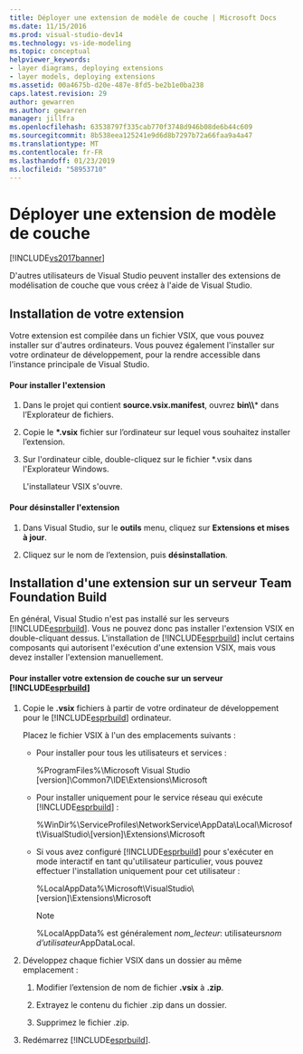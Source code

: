 ```yaml
---
title: Déployer une extension de modèle de couche | Microsoft Docs
ms.date: 11/15/2016
ms.prod: visual-studio-dev14
ms.technology: vs-ide-modeling
ms.topic: conceptual
helpviewer_keywords:
- layer diagrams, deploying extensions
- layer models, deploying extensions
ms.assetid: 00a4675b-d20e-487e-8fd5-be2b1e0ba238
caps.latest.revision: 29
author: gewarren
ms.author: gewarren
manager: jillfra
ms.openlocfilehash: 63538797f335cab770f3748d946b08de6b44c609
ms.sourcegitcommit: 8b538eea125241e9d6d8b7297b72a66faa9a4a47
ms.translationtype: MT
ms.contentlocale: fr-FR
ms.lasthandoff: 01/23/2019
ms.locfileid: "58953710"
---
```

# <a name="deploy-a-layer-model-extension"></a>Déployer une extension de modèle de couche
[!INCLUDE[vs2017banner](../includes/vs2017banner.md)]

D'autres utilisateurs de Visual Studio peuvent installer des extensions de modélisation de couche que vous créez à l'aide de Visual Studio.  
  
## <a name="installing-your-extension"></a>Installation de votre extension  
 Votre extension est compilée dans un fichier VSIX, que vous pouvez installer sur d'autres ordinateurs. Vous pouvez également l'installer sur votre ordinateur de développement, pour la rendre accessible dans l'instance principale de Visual Studio.  
  
#### <a name="to-install-the-extension"></a>Pour installer l'extension  
  
1. Dans le projet qui contient **source.vsix.manifest**, ouvrez **bin\\\\*** dans l’Explorateur de fichiers.  
  
2. Copie le  **\*.vsix** fichier sur l’ordinateur sur lequel vous souhaitez installer l’extension.  
  
3. Sur l'ordinateur cible, double-cliquez sur le fichier *.vsix dans l'Explorateur Windows.  
  
    L'installateur VSIX s'ouvre.  
  
#### <a name="to-uninstall-the-extension"></a>Pour désinstaller l'extension  
  
1.  Dans Visual Studio, sur le **outils** menu, cliquez sur **Extensions et mises à jour**.  
  
2.  Cliquez sur le nom de l’extension, puis **désinstallation**.  
  
## <a name="installing-an-extension-on-a-team-foundation-build-server"></a>Installation d'une extension sur un serveur Team Foundation Build  
 En général, Visual Studio n'est pas installé sur les serveurs [!INCLUDE[esprbuild](../includes/esprbuild-md.md)]. Vous ne pouvez donc pas installer l'extension VSIX en double-cliquant dessus. L'installation de [!INCLUDE[esprbuild](../includes/esprbuild-md.md)] inclut certains composants qui autorisent l'exécution d'une extension VSIX, mais vous devez installer l'extension manuellement.  
  
#### <a name="to-install-your-layer-extension-on-a-includeesprbuildincludesesprbuild-mdmd-server"></a>Pour installer votre extension de couche sur un serveur [!INCLUDE[esprbuild](../includes/esprbuild-md.md)]  
  
1.  Copie le **.vsix** fichiers à partir de votre ordinateur de développement pour le [!INCLUDE[esprbuild](../includes/esprbuild-md.md)] ordinateur.  
  
     Placez le fichier VSIX à l'un des emplacements suivants :  
  
    -   Pour installer pour tous les utilisateurs et services :  
  
         %ProgramFiles%\Microsoft Visual Studio [version]\Common7\IDE\Extensions\Microsoft  
  
    -   Pour installer uniquement pour le service réseau qui exécute [!INCLUDE[esprbuild](../includes/esprbuild-md.md)] :  
  
         %WinDir%\ServiceProfiles\NetworkService\AppData\Local\Microsoft\VisualStudio\\[version]\Extensions\Microsoft  
  
    -   Si vous avez configuré [!INCLUDE[esprbuild](../includes/esprbuild-md.md)] pour s'exécuter en mode interactif en tant qu'utilisateur particulier, vous pouvez effectuer l'installation uniquement pour cet utilisateur :  
  
         %LocalAppData%\Microsoft\VisualStudio\\[version]\Extensions\Microsoft  
  
        > [!NOTE]
        >  %LocalAppData% est généralement *nom_lecteur*: utilisateurs*nom d’utilisateur*AppDataLocal.  
  
2.  Développez chaque fichier VSIX dans un dossier au même emplacement :  
  
    1.  Modifier l’extension de nom de fichier **.vsix** à **.zip**.  
  
    2.  Extrayez le contenu du fichier .zip dans un dossier.  
  
    3.  Supprimez le fichier .zip.  
  
3.  Redémarrez [!INCLUDE[esprbuild](../includes/esprbuild-md.md)].
